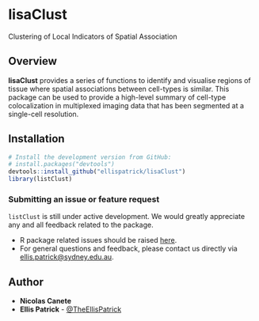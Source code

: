 lisaClust
======================================================

Clustering of Local Indicators of Spatial Association

Overview
--------

**lisaClust** provides a series of functions to identify and visualise 
    regions of tissue where spatial associations between cell-types is similar.
    This package can be used to provide a high-level summary of cell-type 
    colocalization in multiplexed imaging data that has been segmented at a 
    single-cell resolution.

Installation
--------

```r
# Install the development version from GitHub:
# install.packages("devtools")
devtools::install_github("ellispatrick/lisaClust")
library(listClust)
```

### Submitting an issue or feature request

`listClust` is still under active development. We would greatly appreciate any and 
all feedback related to the package.

* R package related issues should be raised [here](https://github.com/ellispatrick/listClust/issues).
* For general questions and feedback, please contact us directly via [ellis.patrick@sydney.edu.au](mailto:ellis.patrick@sydney.edu.au).


## Author

* **Nicolas Canete**
* **Ellis Patrick**  - [@TheEllisPatrick](https://twitter.com/TheEllisPatrick)

